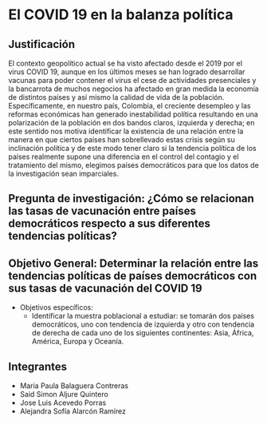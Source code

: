 # El COVID 19 en la balanza política 

## Justificación
El contexto geopolítico actual se ha visto afectado desde el 2019 por el virus COVID 19, aunque en los últimos meses se han logrado desarrollar vacunas para poder contener el virus el cese de actividades presenciales y la bancarrota de muchos negocios ha afectado en gran medida la economía de distintos países y así mismo la calidad de vida de la población. Específicamente, en nuestro país, Colombia, el creciente desempleo y las reformas económicas han generado inestabilidad política resultando en una polarización de la población en dos bandos claros, izquierda y derecha; en este sentido nos motiva identificar la existencia de una relación entre la manera en que ciertos países han sobrellevado estas crisis según su inclinación política y de este modo tener claro si la  tendencia política de los países realmente supone una diferencia en el control del contagio y el tratamiento del mismo, elegimos países democráticos para que los datos de la investigación sean imparciales. 

## **Pregunta de investigación:** ¿Cómo se relacionan las tasas de vacunación entre países democráticos respecto a sus diferentes tendencias políticas?

## **Objetivo General:** Determinar la relación entre las tendencias políticas de países democráticos con sus tasas de vacunación del COVID 19

* Objetivos específicos: 
    * Identificar la muestra poblacional a estudiar: se tomarán dos países democráticos, uno con tendencia de izquierda y otro con tendencia de derecha de cada uno de los siguientes continentes: Asia, África, América, Europa y Oceanía.


## Integrantes
- Maria Paula Balaguera Contreras 
- Said Simon Aljure Quintero 
- Jose Luis Acevedo Porras 
- Alejandra Sofía Alarcón Ramírez
